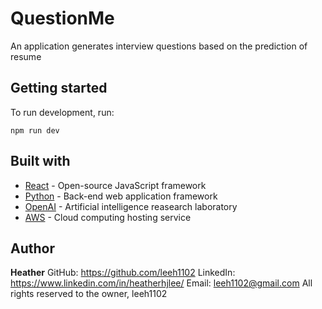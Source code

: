 # QuestionMe

An application generates interview questions based on the prediction of resume

## Getting started

To run development, run:

```
npm run dev
```

## Built with

- [React](https://reactjs.org/) - Open-source JavaScript framework
- [Python](https://docs.python.org/3/) - Back-end web application framework
- [OpenAI](https://openai.com/blog/chatgpt) - Artificial intelligence reasearch laboratory
- [AWS](https://docs.aws.amazon.com/) - Cloud computing hosting service

## Author

**Heather**
GitHub: https://github.com/leeh1102
LinkedIn: https://www.linkedin.com/in/heatherhjlee/
Email: leeh1102@gmail.com
All rights reserved to the owner, leeh1102
